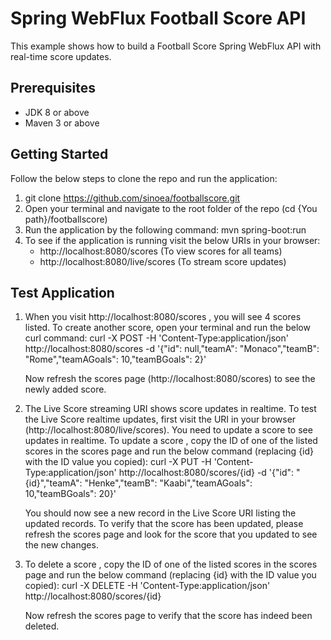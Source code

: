 # Spring WebFlux Football Score API

This example shows how to build a Football Score Spring WebFlux API with real-time score updates.


## Prerequisites

+ JDK 8 or above
+ Maven 3 or above

## Getting Started

Follow the below steps to clone the repo and run the application:

1. git clone https://github.com/sinoea/footballscore.git
2. Open your terminal and navigate to the root folder of the repo (cd {You path}/footballscore)
3. Run the application by the following command: mvn spring-boot:run
4. To see if the application is running visit the below URIs in your browser:
    - http://localhost:8080/scores (To view scores for all teams)
    - http://localhost:8080/live/scores (To stream score updates)

## Test Application
1. When you visit http://localhost:8080/scores , you will see 4 scores listed.
   To create another score, open your terminal and run the below curl command:
   curl -X POST -H 'Content-Type:application/json' http://localhost:8080/scores -d '{"id": null,"teamA": "Monaco","teamB": "Rome","teamAGoals": 10,"teamBGoals": 2}'

   Now refresh the scores page (http://localhost:8080/scores) to see the newly added score.

2. The Live Score streaming URI shows score updates in realtime.
   To test the Live Score realtime updates, first visit the URI in your browser (http://localhost:8080/live/scores).
   You need to update a score to see updates in realtime.
   To update a score , copy the ID of one of the listed scores in the scores page and run the below command (replacing {id} with the ID value you copied):
   curl -X PUT -H 'Content-Type:application/json' http://localhost:8080/scores/{id} -d '{"id": "{id}","teamA": "Henke","teamB": "Kaabi","teamAGoals": 10,"teamBGoals": 20}'

   You should now see a new record in the Live Score URI listing the updated records.
   To verify that the score has been updated, please refresh the scores page and look for the score that you updated to see the new changes.

3. To delete a score , copy the ID of one of the listed scores in the scores page and run the below command (replacing {id} with the ID value you copied):
   curl -X DELETE -H 'Content-Type:application/json' http://localhost:8080/scores/{id}

   Now refresh the scores page to verify that the score has indeed been deleted.